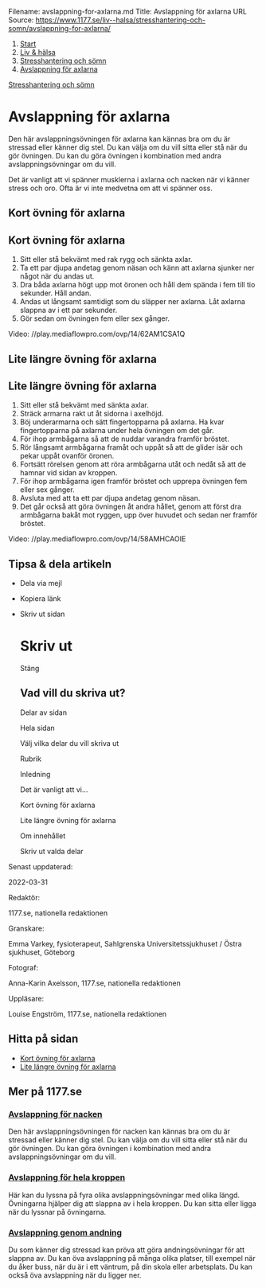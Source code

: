 Filename: avslappning-for-axlarna.md
Title: Avslappning för axlarna
URL Source: https://www.1177.se/liv--halsa/stresshantering-och-somn/avslappning-for-axlarna/

1.  [Start](https://www.1177.se/)
2.  [Liv & hälsa](https://www.1177.se/liv--halsa/)
3.  [Stresshantering och sömn](https://www.1177.se/liv--halsa/stresshantering-och-somn/)
4.  [Avslappning för axlarna](https://www.1177.se/liv--halsa/stresshantering-och-somn/avslappning-for-axlarna/)

[Stresshantering och sömn](https://www.1177.se/liv--halsa/stresshantering-och-somn/)

Avslappning för axlarna
=======================

Den här avslappningsövningen för axlarna kan kännas bra om du är stressad eller känner dig stel. Du kan välja om du vill sitta eller stå när du gör övningen. Du kan du göra övningen i kombination med andra avslappningsövningar om du vill.

Det är vanligt att vi spänner musklerna i axlarna och nacken när vi känner stress och oro. Ofta är vi inte medvetna om att vi spänner oss.

Kort övning för axlarna
-----------------------

Kort övning för axlarna
-----------------------

1.  Sitt eller stå bekvämt med rak rygg och sänkta axlar.
2.  Ta ett par djupa andetag genom näsan och känn att axlarna sjunker ner något när du andas ut.
3.  Dra båda axlarna högt upp mot öronen och håll dem spända i fem till tio sekunder. Håll andan.
4.  Andas ut långsamt samtidigt som du släpper ner axlarna. Låt axlarna slappna av i ett par sekunder.
5.  Gör sedan om övningen fem eller sex gånger.

Video: //play.mediaflowpro.com/ovp/14/62AM1CSA1Q

Lite längre övning för axlarna
------------------------------

Lite längre övning för axlarna
------------------------------

1.  Sitt eller stå bekvämt med sänkta axlar.
2.  Sträck armarna rakt ut åt sidorna i axelhöjd.
3.  Böj underarmarna och sätt fingertopparna på axlarna. Ha kvar fingertopparna på axlarna under hela övningen om det går.
4.  För ihop armbågarna så att de nuddar varandra framför bröstet.
5.  Rör långsamt armbågarna framåt och uppåt så att de glider isär och pekar uppåt ovanför öronen.
6.  Fortsätt rörelsen genom att röra armbågarna utåt och nedåt så att de hamnar vid sidan av kroppen.
7.  För ihop armbågarna igen framför bröstet och upprepa övningen fem eller sex gånger.
8.  Avsluta med att ta ett par djupa andetag genom näsan.
9.  Det går också att göra övningen åt andra hållet, genom att först dra armbågarna bakåt mot ryggen, upp över huvudet och sedan ner framför bröstet.

Video: //play.mediaflowpro.com/ovp/14/58AMHCAOIE

Tipsa & dela artikeln
---------------------

*   Dela via mejl
*   Kopiera länk
*   Skriv ut sidan
    
    Skriv ut
    ========
    
    Stäng
    
    Vad vill du skriva ut?
    ----------------------
    
    Delar av sidan
    
    Hela sidan
    
    Välj vilka delar du vill skriva ut
    
    Rubrik
    
    Inledning
    
    Det är vanligt att vi...
    
    Kort övning för axlarna
    
    Lite längre övning för axlarna
    
    Om innehållet
    
    Skriv ut valda delar
    

Senast uppdaterad:

2022-03-31

Redaktör:

1177.se, nationella redaktionen

Granskare:

Emma Varkey, fysioterapeut, Sahlgrenska Universitetssjukhuset / Östra sjukhuset, Göteborg

Fotograf:

Anna-Karin Axelsson, 1177.se, nationella redaktionen

Uppläsare:

Louise Engström, 1177.se, nationella redaktionen

Hitta på sidan
--------------

*   [Kort övning för axlarna](https://www.1177.se/liv--halsa/stresshantering-och-somn/avslappning-for-axlarna/#section-17576)
*   [Lite längre övning för axlarna](https://www.1177.se/liv--halsa/stresshantering-och-somn/avslappning-for-axlarna/#section-24218)

Mer på 1177.se
--------------

### [Avslappning för nacken](https://www.1177.se/liv--halsa/stresshantering-och-somn/avslappning-for-nacken/)

Den här avslappningsövningen för nacken kan kännas bra om du är stressad eller känner dig stel. Du kan välja om du vill sitta eller stå när du gör övningen. Du kan göra övningen i kombination med andra avslappningsövningar om du vill.

### [Avslappning för hela kroppen](https://www.1177.se/liv--halsa/stresshantering-och-somn/avslappning-for-hela-kroppen/)

Här kan du lyssna på fyra olika avslappningsövningar med olika längd. Övningarna hjälper dig att slappna av i hela kroppen. Du kan sitta eller ligga när du lyssnar på övningarna.

### [Avslappning genom andning](https://www.1177.se/liv--halsa/stresshantering-och-somn/avslappning-genom-andning/)

Du som känner dig stressad kan pröva att göra andningsövningar för att slappna av. Du kan öva avslappning på många olika platser, till exempel när du åker buss, när du är i ett väntrum, på din skola eller arbetsplats. Du kan också öva avslappning när du ligger ner.
